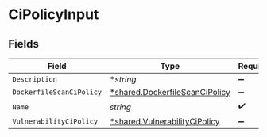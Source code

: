 # CiPolicyInput


## Fields

| Field                                                                           | Type                                                                            | Required                                                                        | Description                                                                     |
| ------------------------------------------------------------------------------- | ------------------------------------------------------------------------------- | ------------------------------------------------------------------------------- | ------------------------------------------------------------------------------- |
| `Description`                                                                   | **string*                                                                       | :heavy_minus_sign:                                                              | N/A                                                                             |
| `DockerfileScanCiPolicy`                                                        | [*shared.DockerfileScanCiPolicy](../../models/shared/dockerfilescancipolicy.md) | :heavy_minus_sign:                                                              | N/A                                                                             |
| `Name`                                                                          | *string*                                                                        | :heavy_check_mark:                                                              | N/A                                                                             |
| `VulnerabilityCiPolicy`                                                         | [*shared.VulnerabilityCiPolicy](../../models/shared/vulnerabilitycipolicy.md)   | :heavy_minus_sign:                                                              | N/A                                                                             |